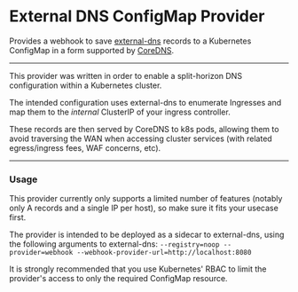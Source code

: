 # External DNS ConfigMap Provider
Provides a webhook to save [external-dns](https://github.com/kubernetes-sigs/external-dns) records to a Kubernetes ConfigMap in a form supported by [CoreDNS](https://coredns.io/). 

---

This provider was written in order to enable a split-horizon DNS configuration within a Kubernetes cluster.

The intended configuration uses external-dns to enumerate Ingresses and map them to the *internal* ClusterIP of your ingress controller.

These records are then served by CoreDNS to k8s pods, allowing them to avoid traversing the WAN when accessing cluster services (with related egress/ingress fees, WAF concerns, etc).

---

### Usage

This provider currently only supports a limited number of features (notably only A records and a single IP per host), so make sure it fits your usecase first.

The provider is intended to be deployed as a sidecar to external-dns, using the following arguments to external-dns: `--registry=noop --provider=webhook --webhook-provider-url=http://localhost:8080`

It is strongly recommended that you use Kubernetes' RBAC to limit the provider's access to only the required ConfigMap resource.